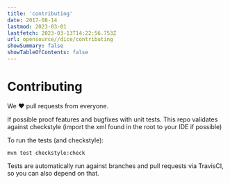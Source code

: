 ```yaml
---
title: 'contributing'
date: 2017-08-14
lastmod: 2023-03-01
lastfetch: 2023-03-13T14:22:56.753Z
url: opensource//dice/contributing
showSummary: false
showTableOfContents: false
---
```

# Contributing

We ❤ pull requests from everyone.

If possible proof features and bugfixes with unit tests.
This repo validates against checkstyle (import the xml found in the root to your IDE if possible)

To run the tests (and checkstyle):

```shell
mvn test checkstyle:check
```

Tests are automatically run against branches and pull requests
via TravisCI, so you can also depend on that.
